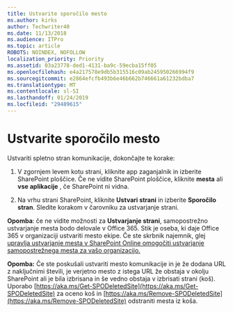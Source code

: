 ```yaml
---
title: Ustvarite sporočilo mesto
ms.author: kirks
author: Techwriter40
ms.date: 11/13/2018
ms.audience: ITPro
ms.topic: article
ROBOTS: NOINDEX, NOFOLLOW
localization_priority: Priority
ms.assetid: 03a23778-ded1-4131-ba9c-59ecba15ff05
ms.openlocfilehash: e4a217578e9db5b315516c09ab245950266994f9
ms.sourcegitcommit: e2864efcfb493b6e46b662b746661a61232bdba7
ms.translationtype: MT
ms.contentlocale: sl-SI
ms.lasthandoff: 01/24/2019
ms.locfileid: "29489615"
---
```

# <a name="create-a-communication-site"></a>Ustvarite sporočilo mesto

Ustvariti spletno stran komunikacije, dokončajte te korake: 
  
1. V zgornjem levem kotu strani, kliknite app zaganjalnik in izberite SharePoint ploščice. Če ne vidite SharePoint ploščice, kliknite **mesta** ali **vse aplikacije** , če SharePoint ni vidna. 
    
2. Na vrhu strani SharePoint, kliknite **Ustvari strani** in izberite **Sporočilo stran**. Sledite korakom v čarovniku za ustvarjanje strani. 
    
 **Opomba**: če ne vidite možnosti za **Ustvarjanje strani**, samopostrežno ustvarjanje mesta bodo delovale v Office 365. Stik je oseba, ki daje Office 365 v organizaciji ustvariti mesto ekipe. Če ste skrbnik najemnik, glej [upravlja ustvarjanje mesta v SharePoint Online omogočiti ustvarjanje samopostrežnega mesta za vašo organizacijo.](https://go.microsoft.com/fwlink/?linkid=2018780)
  
 **Opomba:** Če ste poskušali ustvariti mesto komunikacije in je že dodana URL z naključnimi števili, je verjetno mesto z istega URL že obstaja v okolju SharePoint ali je bila izbrisana in še vedno obstaja v izbrisati strani (koš). Uporabo [https://aka.ms/Get-SPODeletedSite](https://aka.ms/Get-SPODeletedSite) za oceno koš in [https://aka.ms/Remove-SPODeletedSite](https://aka.ms/Remove-SPODeletedSite) odstraniti mesta iz koša. 
  

